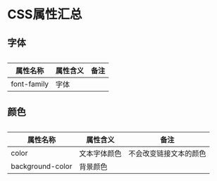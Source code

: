 # CSS属性汇总

## 字体

######   

|属性名称           |属性含义           |备注               |
|-------------------|-------------------|-------------------|
|font-family        |字体               ||


## 颜色

######  

|属性名称           |属性含义           |备注               |
|-------------------|-------------------|-------------------|
|color              |文本字体颜色       |不会改变链接文本的颜色|
|background-color   |背景颜色           ||

